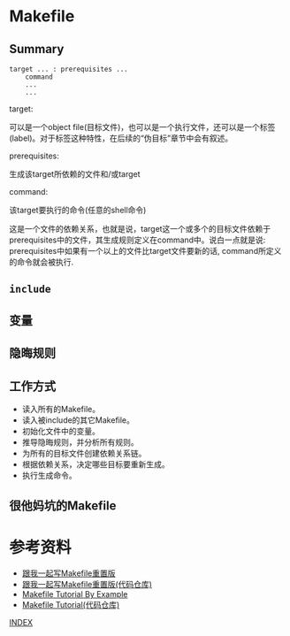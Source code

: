 # Makefile

## Summary

```
target ... : prerequisites ...
    command
    ...
    ...
```

target:

可以是一个object file(目标文件)，也可以是一个执行文件，还可以是一个标签(label)。对于标签这种特性，在后续的“伪目标”章节中会有叙述。

prerequisites:

生成该target所依赖的文件和/或target

command:

该target要执行的命令(任意的shell命令)

这是一个文件的依赖关系，也就是说，target这一个或多个的目标文件依赖于prerequisites中的文件，其生成规则定义在command中。说白一点就是说:
    prerequisites中如果有一个以上的文件比target文件要新的话, command所定义的命令就会被执行.

## `include`

## 变量

## 隐晦规则

## 工作方式

* 读入所有的Makefile。
* 读入被include的其它Makefile。
* 初始化文件中的变量。
* 推导隐晦规则，并分析所有规则。
* 为所有的目标文件创建依赖关系链。
* 根据依赖关系，决定哪些目标要重新生成。
* 执行生成命令。

## 很他妈坑的Makefile


# 参考资料

* [跟我一起写Makefile重置版](https://seisman.github.io/how-to-write-makefile/)
* [跟我一起写Makefile重置版(代码仓库)](https://github.com/seisman/how-to-write-makefile)
* [Makefile Tutorial By Example](https://makefiletutorial.com/)
* [Makefile Tutorial(代码仓库)](https://github.com/theicfire/makefiletutorial)

[INDEX](https://payne81.github.io/rookie_diary/)
